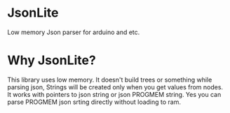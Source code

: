 # JsonLite
Low memory Json parser for arduino and etc.

# Why JsonLite?
This library uses low memory. It doesn't build trees or something while parsing json, Strings will be created only when you get values from nodes. It works with pointers to json string or json PROGMEM string. Yes you can parse PROGMEM json srting directly without loading to ram.
